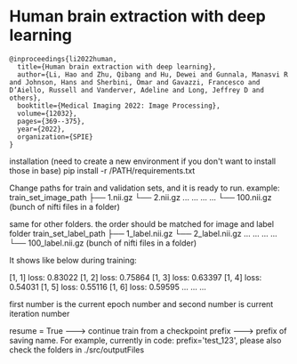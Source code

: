 # Human brain extraction with deep learning

```
@inproceedings{li2022human,
  title={Human brain extraction with deep learning},
  author={Li, Hao and Zhu, Qibang and Hu, Dewei and Gunnala, Manasvi R and Johnson, Hans and Sherbini, Omar and Gavazzi, Francesco and D’Aiello, Russell and Vanderver, Adeline and Long, Jeffrey D and others},
  booktitle={Medical Imaging 2022: Image Processing},
  volume={12032},
  pages={369--375},
  year={2022},
  organization={SPIE}
}
```

installation (need to create a new environment if you don't want to install those in base)
   pip install -r /PATH/requirements.txt



Change paths for train and validation sets, and it is ready to run.
example:
train_set_image_path
├── 1.nii.gz
└── 2.nii.gz
...
...
...
...
└── 100.nii.gz (bunch of nifti files in a folder)


same for other folders. the order should be matched for image and label folder
train_set_label_path
├── 1_label.nii.gz
└── 2_label.nii.gz
...
...
...
...
└── 100_label.nii.gz (bunch of nifti files in a folder)





It shows like below during training:

[1,     1] loss: 0.83022 
[1,     2] loss: 0.75864 
[1,     3] loss: 0.63397 
[1,     4] loss: 0.54031 
[1,     5] loss: 0.55116 
[1,     6] loss: 0.59595 
...
...
...

first number is the current epoch number and second number is current iteration number




resume = True ---> continue train from a checkpoint
prefix ---> prefix of saving name. For example, currently in code: prefix='test_123', please also check the folders in ./src/outputFiles







